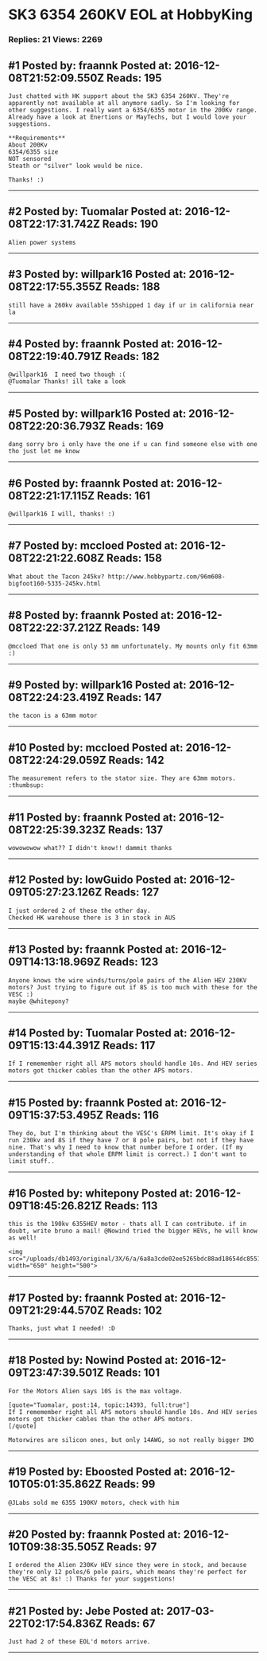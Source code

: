 # SK3 6354 260KV EOL at HobbyKing

### Replies: 21 Views: 2269

## \#1 Posted by: fraannk Posted at: 2016-12-08T21:52:09.550Z Reads: 195

```
Just chatted with HK support about the SK3 6354 260KV. They're apparently not available at all anymore sadly. So I'm looking for other suggestions. I really want a 6354/6355 motor in the 200Kv range. Already have a look at Enertions or MayTechs, but I would love your suggestions. 

**Requirements**
About 200Kv 
6354/6355 size
NOT sensored
Steath or "silver" look would be nice. 

Thanks! :)
```

---
## \#2 Posted by: Tuomalar Posted at: 2016-12-08T22:17:31.742Z Reads: 190

```
Alien power systems
```

---
## \#3 Posted by: willpark16 Posted at: 2016-12-08T22:17:55.355Z Reads: 188

```
still have a 260kv available 55shipped 1 day if ur in california near la
```

---
## \#4 Posted by: fraannk Posted at: 2016-12-08T22:19:40.791Z Reads: 182

```
@willpark16  I need two though :( 
@Tuomalar Thanks! ill take a look
```

---
## \#5 Posted by: willpark16 Posted at: 2016-12-08T22:20:36.793Z Reads: 169

```
dang sorry bro i only have the one if u can find someone else with one tho just let me know
```

---
## \#6 Posted by: fraannk Posted at: 2016-12-08T22:21:17.115Z Reads: 161

```
@willpark16 I will, thanks! :)
```

---
## \#7 Posted by: mccloed Posted at: 2016-12-08T22:21:22.608Z Reads: 158

```
What about the Tacon 245kv? http://www.hobbypartz.com/96m608-bigfoot160-5335-245kv.html
```

---
## \#8 Posted by: fraannk Posted at: 2016-12-08T22:22:37.212Z Reads: 149

```
@mccloed That one is only 53 mm unfortunately. My mounts only fit 63mm :)
```

---
## \#9 Posted by: willpark16 Posted at: 2016-12-08T22:24:23.419Z Reads: 147

```
the tacon is a 63mm motor
```

---
## \#10 Posted by: mccloed Posted at: 2016-12-08T22:24:29.059Z Reads: 142

```
The measurement refers to the stator size. They are 63mm motors. :thumbsup:
```

---
## \#11 Posted by: fraannk Posted at: 2016-12-08T22:25:39.323Z Reads: 137

```
wowowowow what?? I didn't know!! dammit thanks
```

---
## \#12 Posted by: lowGuido Posted at: 2016-12-09T05:27:23.126Z Reads: 127

```
I just ordered 2 of these the other day.
Checked HK warehouse there is 3 in stock in AUS
```

---
## \#13 Posted by: fraannk Posted at: 2016-12-09T14:13:18.969Z Reads: 123

```
Anyone knows the wire winds/turns/pole pairs of the Alien HEV 230KV motors? Just trying to figure out if 8S is too much with these for the VESC :)
maybe @whitepony?
```

---
## \#14 Posted by: Tuomalar Posted at: 2016-12-09T15:13:44.391Z Reads: 117

```
If I rememember right all APS motors should handle 10s. And HEV series motors got thicker cables than the other APS motors.
```

---
## \#15 Posted by: fraannk Posted at: 2016-12-09T15:37:53.495Z Reads: 116

```
They do, but I'm thinking about the VESC's ERPM limit. It's okay if I run 230kv and 8S if they have 7 or 8 pole pairs, but not if they have nine. That's why I need to know that number before I order. (If my understanding of that whole ERPM limit is correct.) I don't want to limit stuff..
```

---
## \#16 Posted by: whitepony Posted at: 2016-12-09T18:45:26.821Z Reads: 113

```
this is the 190kv 6355HEV motor - thats all I can contribute. if in doubt, write bruno a mail! @Nowind tried the bigger HEVs, he will know as well! 

<img src="/uploads/db1493/original/3X/6/a/6a8a3cde02ee5265bdc88ad18654dc8551bc77ff.JPG" width="650" height="500">
```

---
## \#17 Posted by: fraannk Posted at: 2016-12-09T21:29:44.570Z Reads: 102

```
Thanks, just what I needed! :D
```

---
## \#18 Posted by: Nowind Posted at: 2016-12-09T23:47:39.501Z Reads: 101

```
For the Motors Alien says 10S is the max voltage.

[quote="Tuomalar, post:14, topic:14393, full:true"]
If I rememember right all APS motors should handle 10s. And HEV series motors got thicker cables than the other APS motors.
[/quote]

Motorwires are silicon ones, but only 14AWG, so not really bigger IMO
```

---
## \#19 Posted by: Eboosted Posted at: 2016-12-10T05:01:35.862Z Reads: 99

```
@JLabs sold me 6355 190KV motors, check with him
```

---
## \#20 Posted by: fraannk Posted at: 2016-12-10T09:38:35.505Z Reads: 97

```
I ordered the Alien 230Kv HEV since they were in stock, and because they're only 12 poles/6 pole pairs, which means they're perfect for the VESC at 8s! :) Thanks for your suggestions!
```

---
## \#21 Posted by: Jebe Posted at: 2017-03-22T02:17:54.836Z Reads: 67

```
Just had 2 of these EOL'd motors arrive.
```

---
